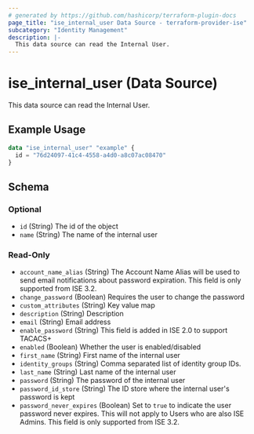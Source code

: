 ```yaml
---
# generated by https://github.com/hashicorp/terraform-plugin-docs
page_title: "ise_internal_user Data Source - terraform-provider-ise"
subcategory: "Identity Management"
description: |-
  This data source can read the Internal User.
---
```


# ise_internal_user (Data Source)

This data source can read the Internal User.

## Example Usage

```terraform
data "ise_internal_user" "example" {
  id = "76d24097-41c4-4558-a4d0-a8c07ac08470"
}
```

<!-- schema generated by tfplugindocs -->
## Schema

### Optional

- `id` (String) The id of the object
- `name` (String) The name of the internal user

### Read-Only

- `account_name_alias` (String) The Account Name Alias will be used to send email notifications about password expiration. This field is only supported from ISE 3.2.
- `change_password` (Boolean) Requires the user to change the password
- `custom_attributes` (String) Key value map
- `description` (String) Description
- `email` (String) Email address
- `enable_password` (String) This field is added in ISE 2.0 to support TACACS+
- `enabled` (Boolean) Whether the user is enabled/disabled
- `first_name` (String) First name of the internal user
- `identity_groups` (String) Comma separated list of identity group IDs.
- `last_name` (String) Last name of the internal user
- `password` (String) The password of the internal user
- `password_id_store` (String) The ID store where the internal user's password is kept
- `password_never_expires` (Boolean) Set to `true` to indicate the user password never expires. This will not apply to Users who are also ISE Admins. This field is only supported from ISE 3.2.
